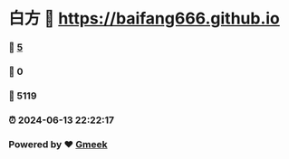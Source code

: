 # 白方 :link: https://baifang666.github.io 
### :page_facing_up: [5](https://baifang666.github.io/tag.html) 
### :speech_balloon: 0 
### :hibiscus: 5119 
### :alarm_clock: 2024-06-13 22:22:17 
### Powered by :heart: [Gmeek](https://github.com/Meekdai/Gmeek)
